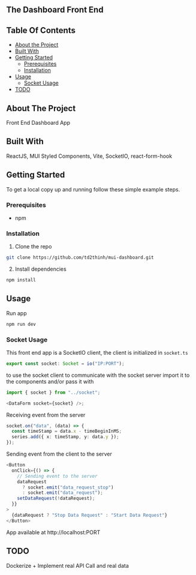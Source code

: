 ## The Dashboard Front End

## Table Of Contents

- [About the Project](#about-the-project)
- [Built With](#built-with)
- [Getting Started](#getting-started)
  - [Prerequisites](#prerequisites)
  - [Installation](#installation)
- [Usage](#usage)
  - [Socket Usage](#socket-usage)
- [TODO](#todo)

## About The Project

Front End Dashboard App

## Built With

ReactJS, MUI Styled Components, Vite, SocketIO, react-form-hook

## Getting Started

To get a local copy up and running follow these simple example steps.

### Prerequisites

- npm

### Installation

1. Clone the repo

```sh
git clone https://github.com/td2thinh/mui-dashboard.git
```

2. Install dependencies

```sh
npm install
```


## Usage

Run app

```sh
npm run dev
```


### Socket Usage

This front end app is a SocketIO client, the client is initialized in `socket.ts`

```ts
export const socket: Socket = io("IP:PORT");
```

to use the socket client to communicate with the socket server import it to the components and/or pass it with

```ts
import { socket } from "../socket";

<DataForm socket={socket} />;
```

Receiving event from the server

```ts
socket.on("data", (data) => {
  const timeStamp = data.x - timeBeginInMS;
  series.add({ x: timeStamp, y: data.y });
});
```

Sending event from the client to the server

```ts
<Button
  onClick={() => {
    // Sending event to the server
    dataRequest
      ? socket.emit("data_request_stop")
      : socket.emit("data_request");
    setDataRequest(!dataRequest);
  }}
>
  {dataRequest ? "Stop Data Request" : "Start Data Request"}
</Button>
```

App available at http://localhost:PORT

## TODO

Dockerize + Implement real API Call and real data
